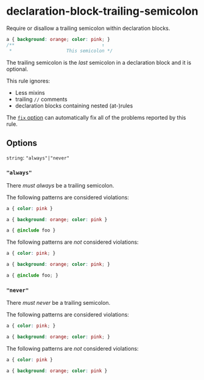 # declaration-block-trailing-semicolon

Require or disallow a trailing semicolon within declaration blocks.

<!-- prettier-ignore -->
```css
a { background: orange; color: pink; }
/**                                ↑
 *                    This semicolon */
```

The trailing semicolon is the _last_ semicolon in a declaration block and it is optional.

This rule ignores:

- Less mixins
- trailing `//` comments
- declaration blocks containing nested (at-)rules

The [`fix` option](https://github.com/stylelint/stylelint/tree/13.7.0/docs/user-guide/usage/options.md#fix) can automatically fix all of the problems reported by this rule.

## Options

`string`: `"always"|"never"`

### `"always"`

There _must always_ be a trailing semicolon.

The following patterns are considered violations:

<!-- prettier-ignore -->
```css
a { color: pink }
```

<!-- prettier-ignore -->
```css
a { background: orange; color: pink }
```

<!-- prettier-ignore -->
```css
a { @include foo }
```

The following patterns are _not_ considered violations:

<!-- prettier-ignore -->
```css
a { color: pink; }
```

<!-- prettier-ignore -->
```css
a { background: orange; color: pink; }
```

<!-- prettier-ignore -->
```css
a { @include foo; }
```

### `"never"`

There _must never_ be a trailing semicolon.

The following patterns are considered violations:

<!-- prettier-ignore -->
```css
a { color: pink; }
```

<!-- prettier-ignore -->
```css
a { background: orange; color: pink; }
```

The following patterns are _not_ considered violations:

<!-- prettier-ignore -->
```css
a { color: pink }
```

<!-- prettier-ignore -->
```css
a { background: orange; color: pink }
```
